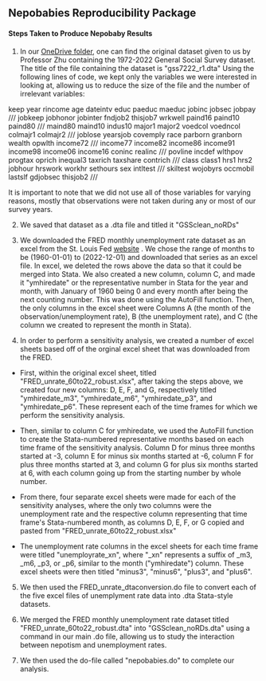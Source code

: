 ## Nepobabies Reproducibility Package
#### Steps Taken to Produce Nepobaby Results

1. In our [OneDrive folder]([url](https://sumailsyr-my.sharepoint.com/personal/rhrabino_syr_edu/_layouts/15/onedrive.aspx?ct=1696616219053&or=OWA%2DNT&cid=87642c6f%2D751b%2Dbfc3%2D8c20%2D489c586e0930&fromShare=true&ga=1&id=%2Fpersonal%2Frhrabino%5Fsyr%5Fedu%2FDocuments%2FECN%20310%20Project)), one can find the original dataset given to us by Professor Zhu containing the 1972-2022 General Social Survey dataset. The title of the file containing the dataset is "gss7222_r1.dta"
Using the following lines of code, we kept only the variables we were interested in looking at, allowing us to reduce the size of the file and the number of irrelevant variables:

keep year rincome age dateintv educ paeduc maeduc jobinc jobsec jobpay ///
jobkeep jobhonor jobinter fndjob2 thisjob7 wrkwell paind16 paind10 paind80 ///
maind80 maind10 indus10 major1 major2 voedcol voedncol colmajr1 colmajr2 ///
joblose yearsjob covemply race parborn granborn wealth opwlth income72 ///
income77 income82 income86 income91 income98 income06 income16 coninc realinc ///
povline incdef wlthpov progtax oprich inequal3 taxrich taxshare contrich ///
class class1 hrs1 hrs2 jobhour hrswork workhr sethours sex intltest ///
skiltest wojobyrs occmobil lastslf gdjobsec thisjob2 ///

It is important to note that we did not use all of those variables for varying reasons, mostly that observations were not taken during any or most of our survey years.


2. We saved that dataset as a .dta file and titled it "GSSclean_noRDs"

3. We downloaded the FRED monthly unemployment rate dataset as an excel from the St. Louis Fed [website](https://fred.stlouisfed.org/series/UNRATE) . We chose the range of months to be (1960-01-01) to (2022-12-01) and downloaded that series as an excel file. In excel, we deleted the rows above the data so that it could be merged into Stata. We also created a new column, column C, and made it "ymhiredate" or the representative number in Stata for the year and month, with January of 1960 being 0 and every month after being the next counting number. This was done using the AutoFill function. Then, the only columns in the excel sheet were Columns A (the month of the observation/unemployment rate), B (the unemployment rate), and C (the column we created to represent the month in Stata).

4. In order to perform a sensitivity analysis, we created a number of excel sheets based off of the orginal excel sheet that was downloaded from the FRED.

- First, within the original excel sheet, titled "FRED_unrate_60to22_robust.xlsx", after taking the steps above, we created four new columns: D, E, F, and G, respectively titled "ymhiredate_m3", "ymhiredate_m6",	"ymhiredate_p3", and	"ymhiredate_p6". These represent each of the time frames for which we perform the sensitivity analysis. 

- Then, similar to column C for ymhiredate, we used the AutoFill function to create the Stata-numbered representative months based on each time frame of the sensitivity analysis. Column D for minus three months started at -3, column E for minus six months started at -6, column F for plus three months started at 3, and column G for plus six months started at 6, with each column going up from the starting number by whole number.

- From there, four separate excel sheets were made for each of the sensitivity analyses, where the only two columns were the unemployment rate and the respective column representing that time frame's Stata-numbered month, as columns D, E, F, or G copied and pasted from "FRED_unrate_60to22_robust.xlsx"

- The unemployment rate columns in the excel sheets for each time frame were titled "unemployrate_xn", where "_xn" represents a suffix of _m3, _m6, _p3, or _p6, similar to the month ("ymhiredate") column. These excel sheets were then titled "minus3", "minus6", "plus3", and "plus6".


5. We then used the FRED_unrate_dtaconversion.do file to convert each of the five excel files of unemplyment rate data into .dta Stata-style datasets.


6.  We merged the FRED monthly unemployment rate dataset titled "FRED_unrate_60to22_robust.dta" into "GSSclean_noRDs.dta" using a command in our main .do file, allowing us to study the interaction between nepotism and unemployment rates.

7. We then used the do-file called "nepobabies.do" to complete our analysis. 
